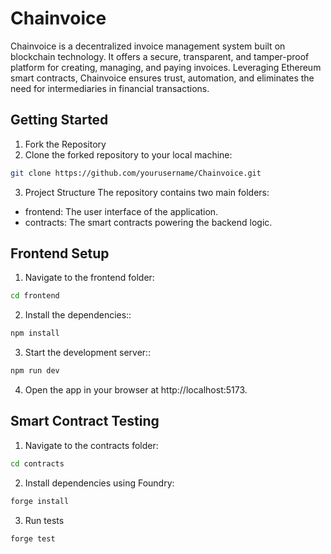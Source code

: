 # Chainvoice

Chainvoice is a decentralized invoice management system built on blockchain technology. It offers a secure, transparent, and tamper-proof platform for creating, managing, and paying invoices. Leveraging Ethereum smart contracts, Chainvoice ensures trust, automation, and eliminates the need for intermediaries in financial transactions.

## Getting Started

1. Fork the Repository
2. Clone the forked repository to your local machine:
```bash
git clone https://github.com/yourusername/Chainvoice.git
```
3. Project Structure
The repository contains two main folders:

- frontend: The user interface of the application.
- contracts: The smart contracts powering the backend logic.

## Frontend Setup

1. Navigate to the frontend folder:
```bash
cd frontend
```
2. Install the dependencies::
```bash
npm install
```
3. Start the development server::
```bash
npm run dev
```
4. Open the app in your browser at http://localhost:5173.

## Smart Contract Testing

1. Navigate to the contracts folder:
```bash
cd contracts
```
2. Install dependencies using Foundry:
```bash
forge install
```
3. Run tests
```bash
forge test
```
